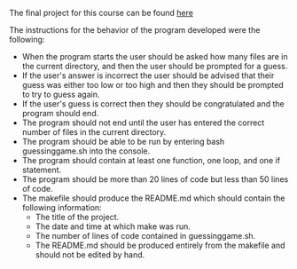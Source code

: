 The final project for this course can be found [here](https://github.com/alvpt/TheUnixWorkbench)

The instructions for the behavior of the program developed were the following:

* When the program starts the user should be asked how many files are in the current directory, and then the user should be prompted for a guess.
* If the user's answer is incorrect the user should be advised that their guess was either too low or too high and then they should be prompted to try to guess again.
* If the user's guess is correct then they should be congratulated and the program should end.
* The program should not end until the user has entered the correct number of files in the current directory.
* The program should be able to be run by entering bash guessinggame.sh into the console.
* The program should contain at least one function, one loop, and one if statement.
* The program should be more than 20 lines of code but less than 50 lines of code.
* The makefile should produce the README.md which should contain the following information:
    - The title of the project.
    - The date and time at which make was run.
    - The number of lines of code contained in guessinggame.sh.
    - The README.md should be produced entirely from the makefile and should not be edited by hand.